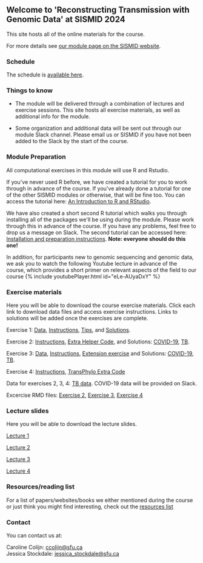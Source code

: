 
## Welcome to 'Reconstructing Transmission with Genomic Data' at SISMID 2024

This site hosts all of the online materials for the course. 

For more details see [our module page on the SISMID website](https://sph.emory.edu/SISMID/modules/recon-transmission-genomic-data/index.html).

### Schedule

The schedule is [available here](https://jessicastockdale.github.io/SISMID2024-transmission-genomics/Files/Schedule.pdf).

### Things to know

- The module will be delivered through a combination of lectures and exercise sessions. This site hosts all exercise materials, as well as additional info for the module.

- Some organization and additional data will be sent out through our module Slack channel. Please email us or SISMID if you have not been added to the Slack by the start of the course.


### Module Preparation

All computational exercises in this module will use R and Rstudio.

If you've never used R before, we have created a tutorial for you to work through in advance of the course. If you've already done a tutorial for one of the other SISMID modules or otherwise, that will be fine too. You can access the tutorial here: [An Introduction to R and RStudio](https://jessicastockdale.github.io/SISMID2024-transmission-genomics/Files/R_tutorial.html).

We have also created a short second R tutorial which walks you through installing all of the packages we'll be using during the module. Please work through this in advance of the course. If you have any problems, feel free to drop us a message on Slack. The second tutorial can be accessed here: [Installation and preparation instructions](https://jessicastockdale.github.io/SISMID2024-transmission-genomics/Files/R_tutorial2.html). **Note: everyone should do this one!**

In addition, for participants new to genomic sequencing and genomic data, we ask you to watch the following Youtube lecture in advance of the course, which provides a short primer on relevant aspects of the field to our course
{% include youtubePlayer.html id="eLe-AUyaDxY" %}


### Exercise materials 

Here you will be able to download the course exercise materials. Click each link to download data files and access exercise instructions. Links to solutions will be added once the exercises are complete.

Exercise 1: [Data](https://jessicastockdale.github.io/SISMID2024-transmission-genomics/source/FMD-AU-data.zip), [Instructions](https://jessicastockdale.github.io/SISMID2024-transmission-genomics/source/Exercise1.html), [Tips](https://jessicastockdale.github.io/SISMID2024-transmission-genomics/source/Exercise1_Tips.html),  and [Solutions](https://jessicastockdale.github.io/SISMID2024-transmission-genomics/source/Exercise1_results.pdf).

Exercise 2: [Instructions](https://jessicastockdale.github.io/SISMID2024-transmission-genomics/source/Exercise2.html), [Extra Helper Code](https://jessicastockdale.github.io/SISMID2024-transmission-genomics/source/wf_distribution.R), and Solutions: [COVID-19](https://jessicastockdale.github.io/SISMID2024-transmission-genomics/source/ex2_coviddata.R), [TB](https://jessicastockdale.github.io/SISMID2024-transmission-genomics/source/ex2_tbdata.R).

Exercise 3: [Data](https://jessicastockdale.github.io/SISMID2024-transmission-genomics/source/Flu_data.zip), [Instructions](https://jessicastockdale.github.io/SISMID2024-transmission-genomics/source/Exercise3.html), [Extension exercise](https://jessicastockdale.github.io/SISMID2024-transmission-genomics/source/Exercise3_extension.html)  and Solutions: [COVID-19](https://jessicastockdale.github.io/SISMID2024-transmission-genomics/source/ex3_coviddata.R), [TB](https://jessicastockdale.github.io/SISMID2024-transmission-genomics/source/ex3_tbdata.R).

Exercise 4: [Instructions](https://jessicastockdale.github.io/SISMID2024-transmission-genomics/source/Exercise4.html), [TransPhylo Extra Code](https://jessicastockdale.github.io/SISMID2024-transmission-genomics/source/transphylo_extras.R)  <!-- and Solutions: [COVID-19](https://jessicastockdale.github.io/SISMID2024-transmission-genomics/source/ex4_coviddata.R), [TB](https://jessicastockdale.github.io/SISMID2024-transmission-genomics/source/ex4_tbdata.R). -->

Data for exercises 2, 3, 4: [TB data](https://jessicastockdale.github.io/SISMID2024-transmission-genomics/source/TB_data.zip). COVID-19 data will be provided on Slack.

Excercise RMD files: [Exercise 2](https://jessicastockdale.github.io/SISMID2024-transmission-genomics/source/Exercise2.Rmd), [Exercise 3](https://jessicastockdale.github.io/SISMID2024-transmission-genomics/source/Exercise3.Rmd),  [Exercise 4](https://jessicastockdale.github.io/SISMID2024-transmission-genomics/source/Exercise4.Rmd)


### Lecture slides

Here you will be able to download the lecture slides.

[Lecture 1](https://jessicastockdale.github.io/SISMID2024-transmission-genomics/Files/sismid_L1_intro2024.pdf)

[Lecture 2](https://jessicastockdale.github.io/SISMID2024-transmission-genomics/Files/SISMID-L2-NONPHYLO.pdf)

[Lecture 3](https://jessicastockdale.github.io/SISMID2024-transmission-genomics/Files/IntroPhylogeneticsNotes-2024.html)

[Lecture 4](https://jessicastockdale.github.io/SISMID2024-transmission-genomics/Files/sismid_L3_transphylomath_2023.pdf)

<!--[Research forefronts 1](https://jessicastockdale.github.io/SISMID2024-transmission-genomics/Files/--------.pdf)-->

<!--[Research forefronts 2](https://jessicastockdale.github.io/SISMID2024-transmission-genomics/Files/--------.pdf)-->


### Resources/reading list

For a list of papers/websites/books we either mentioned during the course or just think you might find interesting, check out the [resources list](https://jessicastockdale.github.io/SISMID2024-transmission-genomics/Files/Resources_list.pdf)

### Contact

You can contact us at:

Caroline Colijn: <ccolijn@sfu.ca>  
Jessica Stockdale: <jessica_stockdale@sfu.ca>

